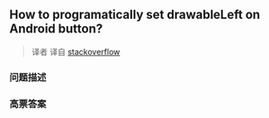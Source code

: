 ## How to programatically set drawableLeft on Android button?

> 译者 译自 [stackoverflow](http://stackoverflow.com/questions/4502605/how-to-programatically-set-drawableleft-on-android-button) 

### 问题描述 

### 高票答案 


